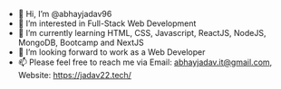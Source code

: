 - 👋 Hi, I’m @abhayjadav96
- 👀 I’m interested in Full-Stack Web Development
- 🌱 I’m currently learning HTML, CSS, Javascript, ReactJS, NodeJS, MongoDB, Bootcamp and NextJS
- 💞️ I’m looking forward to work as a Web Developer
- 📫 Please feel free to reach me via  Email: abhayjadav.it@gmail.com, Website: https://jadav22.tech/ 

<!---
abhayjadav96/abhayjadav96 is a ✨ special ✨ repository because its `README.md` (this file) appears on your GitHub profile.
You can click the Preview link to take a look at your changes.
--->
